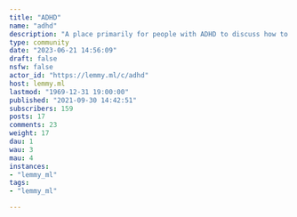 ```yaml
---
title: "ADHD" 
name: "adhd"
description: "A place primarily for people with ADHD to discuss how to live with its symptoms and support each other. "
type: community
date: "2023-06-21 14:56:09"
draft: false
nsfw: false
actor_id: "https://lemmy.ml/c/adhd"
host: lemmy.ml
lastmod: "1969-12-31 19:00:00"
published: "2021-09-30 14:42:51"
subscribers: 159
posts: 17
comments: 23
weight: 17
dau: 1
wau: 3
mau: 4
instances:
- "lemmy_ml"
tags: 
- "lemmy_ml"

---
```

